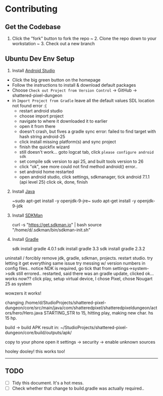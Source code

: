 # Contributing

## Get the Codebase

1. Click the "fork" button to fork the repo
~ 2. Clone the repo down to your workstation
~ 3. Check out a new branch

## Ubuntu Dev Env Setup

1. Install [Android Studio](https://developer.android.com/studio/index.html)

- Click the big green button on the homepage
- Follow the instructions to install & download default packages
- Choose `Check out Project from Version Control` -> GitHub -> shattered-pixel-dungeon
- in `Import Project from Gradle` leave all the default values
SDL location not found error :(
  - restart android studio
  - choose import project
  - navigate to where it downloaded it to earlier
  - open it from there
  - doesn't crash, but fives a gradle sync error: failed to find target with hash string android-25
  - click install missing platform(s) and sync project
  - finish the quickfix wizard
  - still doesn't work... goto logcat tab, click `please configure android sdk`
  - set compile sdk version to api 25, and built tools version to 26
  - click "ok", see more could not find method android() error..
  - set android home restarted
  - open android studio, click settings, sdkmanager, tick android 7.1.1 (api level 25) click ok, done, finish



2. Install [Java](http://openjdk.java.net)

    ~sudo apt-get install -y openjdk-9-jre~
    sudo apt-get install -y openjdk-9-jdk

3. Install [SDKMan](http://sdkman.io)

    curl -s "https://get.sdkman.io" | bash
    source "/home/d/.sdkman/bin/sdkman-init.sh"

4. Install [Gradle](https://gradle.org)

    sdk install gradle 4.0.1
    sdk install gradle 3.3
    sdk install gradle 2.3.2


uninstall / forcibly remove jdk, gradle, sdkman, projects. restart studio. try letting it get everything
same issue
try messing w/ version numbers in config files..
notice NDK is required, go tick that from settings->system->sdk
still errored.. restarted, said there was an gradle update, clicked ok... works now??
click play, setup virtual device, I chose Pixel, chose Nougart 25 as system

wowzers it works!

changing /home/d/StudioProjects/shattered-pixel-dungeon/core/src/main/java/com/shatteredpixel/shatteredpixeldungeon/actors/hero/Hero.java STARTING_STR to 15, hitting play, making new char. hs 15 hp.

build -> build APK
result in: ~/StudioProjects/shattered-pixel-dungeon/core/build/outputs/apk/

copy to your phone
open it
settings -> security -> enable unknown sources

hooley dooley! this works too!


---

## TODO

- [ ] Tidy this document. It's a hot mess.
- [ ] Check whether that change to build.gradle was actually required..